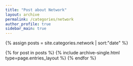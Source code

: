 ```yaml
---
title: "Post about Network"
layout: archive
permalink: /categories/network
author_profile: true
sidebar_main: true
---
```


{% assign posts = site.categories.network | sort:"date" %}

{% for post in posts %}
  {% include archive-single.html type=page.entries_layout %}
{% endfor %}
